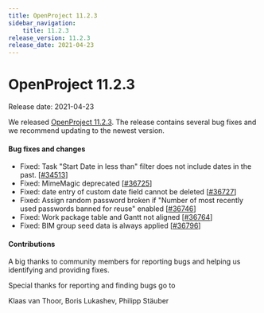 ```yaml
---
title: OpenProject 11.2.3
sidebar_navigation:
    title: 11.2.3
release_version: 11.2.3
release_date: 2021-04-23
---
```


# OpenProject 11.2.3

Release date: 2021-04-23

We released [OpenProject 11.2.3](https://community.openproject.org/versions/1474).
The release contains several bug fixes and we recommend updating to the newest version.

<!--more-->
#### Bug fixes and changes

- Fixed: Task "Start Date in less than" filter does not include dates in the past. \[[#34513](https://community.openproject.org/wp/34513)\]
- Fixed: MimeMagic deprecated \[[#36725](https://community.openproject.org/wp/36725)\]
- Fixed: date entry of custom date field cannot be deleted \[[#36727](https://community.openproject.org/wp/36727)\]
- Fixed: Assign random password broken if "Number of most recently used passwords banned for reuse" enabled \[[#36746](https://community.openproject.org/wp/36746)\]
- Fixed: Work package table and Gantt not aligned \[[#36764](https://community.openproject.org/wp/36764)\]
- Fixed: BIM group seed data is always applied \[[#36796](https://community.openproject.org/wp/36796)\]

#### Contributions
A big thanks to community members for reporting bugs and helping us identifying and providing fixes.

Special thanks for reporting and finding bugs go to

Klaas van Thoor, Boris Lukashev, Philipp Stäuber
